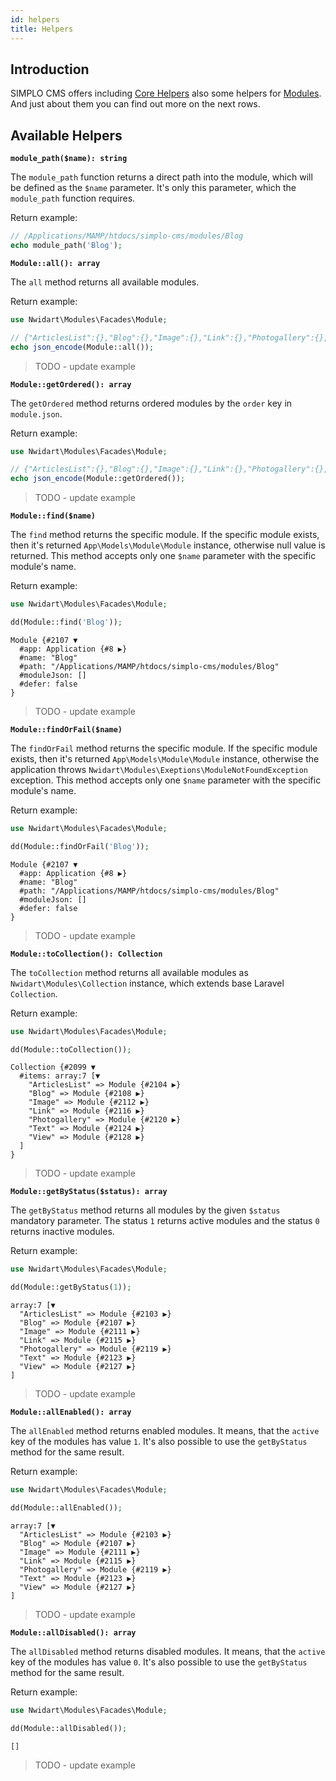 ```yaml
---
id: helpers
title: Helpers
---
```


## Introduction

SIMPLO CMS offers including [Core Helpers](../core/helpers.md) also some helpers for [Modules](../modules/general.md).
And just about them you can find out more on the next rows.

## Available Helpers

**`module_path($name): string`**

The `module_path` function returns a direct path into the module, which will be defined as the `$name` parameter. It's only this parameter,
which the `module_path` function requires.

Return example: 
```php
// /Applications/MAMP/htdocs/simplo-cms/modules/Blog
echo module_path('Blog');
```

**`Module::all(): array`**

The `all` method returns all available modules.

Return example: 
```php
use Nwidart\Modules\Facades\Module;

// {"ArticlesList":{},"Blog":{},"Image":{},"Link":{},"Photogallery":{},"Text":{},"View":{}}
echo json_encode(Module::all());
```

> TODO - update example

**`Module::getOrdered(): array`**

The `getOrdered` method returns ordered modules by the `order` key in `module.json`.

Return example: 
```php
use Nwidart\Modules\Facades\Module;

// {"ArticlesList":{},"Blog":{},"Image":{},"Link":{},"Photogallery":{},"Text":{},"View":{}}
echo json_encode(Module::getOrdered());
```

> TODO - update example

**`Module::find($name)`**

The `find` method returns the specific module. If the specific module exists, then it's returned `App\Models\Module\Module` instance, otherwise null
value is returned. This method accepts only one `$name` parameter with the specific module's name.

Return example: 
```php
use Nwidart\Modules\Facades\Module;

dd(Module::find('Blog'));
```
```text
Module {#2107 ▼
  #app: Application {#8 ▶}
  #name: "Blog"
  #path: "/Applications/MAMP/htdocs/simplo-cms/modules/Blog"
  #moduleJson: []
  #defer: false
}
```

> TODO - update example

**`Module::findOrFail($name)`**

The `findOrFail` method returns the specific module. If the specific module exists, then it's returned `App\Models\Module\Module` instance, otherwise
the application throws `Nwidart\Modules\Exeptions\ModuleNotFoundException` exception. This method accepts only one `$name` parameter
with the specific module's name.

Return example: 
```php
use Nwidart\Modules\Facades\Module;

dd(Module::findOrFail('Blog'));
```
```text
Module {#2107 ▼
  #app: Application {#8 ▶}
  #name: "Blog"
  #path: "/Applications/MAMP/htdocs/simplo-cms/modules/Blog"
  #moduleJson: []
  #defer: false
}
```

> TODO - update example

**`Module::toCollection(): Collection`**

The `toCollection` method returns all available modules as `Nwidart\Modules\Collection` instance, which extends base Laravel `Collection`.

Return example: 
```php
use Nwidart\Modules\Facades\Module;

dd(Module::toCollection());
```
```text
Collection {#2099 ▼
  #items: array:7 [▼
    "ArticlesList" => Module {#2104 ▶}
    "Blog" => Module {#2108 ▶}
    "Image" => Module {#2112 ▶}
    "Link" => Module {#2116 ▶}
    "Photogallery" => Module {#2120 ▶}
    "Text" => Module {#2124 ▶}
    "View" => Module {#2128 ▶}
  ]
}
```

> TODO - update example

**`Module::getByStatus($status): array`**

The `getByStatus` method returns all modules by the given `$status` mandatory parameter. The status `1` returns active modules and the status `0` returns inactive modules.

Return example: 
```php
use Nwidart\Modules\Facades\Module;

dd(Module::getByStatus(1));
```
```text
array:7 [▼
  "ArticlesList" => Module {#2103 ▶}
  "Blog" => Module {#2107 ▶}
  "Image" => Module {#2111 ▶}
  "Link" => Module {#2115 ▶}
  "Photogallery" => Module {#2119 ▶}
  "Text" => Module {#2123 ▶}
  "View" => Module {#2127 ▶}
]
```

> TODO - update example

**`Module::allEnabled(): array`**

The `allEnabled` method returns enabled modules. It means, that the `active` key of the modules has value `1`. It's also possible to use the `getByStatus`
method for the same result.

Return example: 
```php
use Nwidart\Modules\Facades\Module;

dd(Module::allEnabled());
```
```text
array:7 [▼
  "ArticlesList" => Module {#2103 ▶}
  "Blog" => Module {#2107 ▶}
  "Image" => Module {#2111 ▶}
  "Link" => Module {#2115 ▶}
  "Photogallery" => Module {#2119 ▶}
  "Text" => Module {#2123 ▶}
  "View" => Module {#2127 ▶}
]
```

> TODO - update example

**`Module::allDisabled(): array`**

The `allDisabled` method returns disabled modules. It means, that the `active` key of the modules has value `0`. It's also possible to use the `getByStatus`
method for the same result.

Return example: 
```php
use Nwidart\Modules\Facades\Module;

dd(Module::allDisabled());
```
```text
[]
```

> TODO - update example